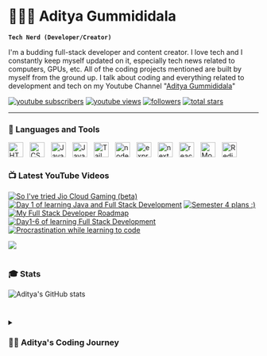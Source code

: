 # 👨🏻‍💻 Aditya Gummididala

**`Tech Nerd (Developer/Creator)`**

I'm a budding full-stack developer and content creator. I love tech and I constantly keep myself updated on it, especially tech news related to computers, GPUs, etc. All of the coding projects mentioned are built by myself from the ground up. I talk about coding and everything related to development and tech on my Youtube Channel "[Aditya Gummididala](https://www.youtube.com/channel/UCzhYMDkxp7fN8HSutUYhjTg)"

<p align="left">
      <a href="https://www.youtube.com/channel/UCzhYMDkxp7fN8HSutUYhjTg?sub_confirmation=1">
         <img alt="youtube subscribers" title="Subscribe to my YouTube channel" src="https://custom-icon-badges.demolab.com/youtube/channel/subscribers/UCzhYMDkxp7fN8HSutUYhjTg?color=%23E05D44&label=SUBSCRIBE&logo=video&logoColor=white&style=for-the-badge&labelColor=CE4630"/></a> 
      <a href="https://www.youtube.com/channel/UCzhYMDkxp7fN8HSutUYhjTg">
         <img alt="youtube views" title="YouTube views" src="https://custom-icon-badges.demolab.com/youtube/channel/views/UCzhYMDkxp7fN8HSutUYhjTg?color=%23E1AD0E&logo=eye&logoColor=white&style=for-the-badge&labelColor=C79600"/></a> 
      <a href="https://github.com/AdityaGummididala?tab=followers">
         <img alt="followers" title="Follow me on Github" src="https://custom-icon-badges.demolab.com/github/followers/AdityaGummididala?color=236ad3&labelColor=1155ba&style=for-the-badge&logo=person-add&label=Follow&logoColor=white"/></a>
      <a href="https://github.com/AdityaGummididala?tab=stars">
         <img alt="total stars" title="Total stars on GitHub" src="https://custom-icon-badges.demolab.com/github/stars/AdityaGummididala?color=55960c&style=for-the-badge&labelColor=488207&logo=star"/></a>
</p>

---

### 🧰 Languages and Tools

<img align="left" alt="HTMLT" width="30px" style="padding-right:10px;" src="https://cdn.jsdelivr.net/gh/devicons/devicon/icons/html5/html5-original.svg" />
<img align="left" alt="CSS" width="30px" style="padding-right:10px;" src="https://cdn.jsdelivr.net/gh/devicons/devicon/icons/css3/css3-original.svg" />
<img align="left" alt="JavaScript" width="30px" style="padding-right:10px;" src="https://cdn.jsdelivr.net/gh/devicons/devicon/icons/javascript/javascript-original.svg" />
<img align="left" alt="Java" width="30px" style="padding-right:10px;" src="https://cdn.jsdelivr.net/gh/devicons/devicon/icons/java/java-original.svg" />
<img align="left" alt="Tailwind CSS" width="30px" style="padding-right:10px;" src="https://cdn.jsdelivr.net/gh/devicons/devicon/icons/tailwindcss/tailwindcss-original-wordmark.svg" />
<img align="left" alt="node.js" width="30px" style="padding-right:10px;" src="https://cdn.jsdelivr.net/gh/devicons/devicon/icons/nodejs/nodejs-original.svg" />
<img align="left" alt="express.js" width="30px" style="padding-right:10px;" src="https://cdn.jsdelivr.net/gh/devicons/devicon/icons/express/express-original.svg" />
<img align="left" alt="next.js" width="30px" style="padding-right:10px;" src="https://cdn.jsdelivr.net/gh/devicons/devicon/icons/nextjs/nextjs-original-wordmark.svg" />
<img align="left" alt="react.js" width="30px" style="padding-right:10px;" src="https://cdn.jsdelivr.net/gh/devicons/devicon/icons/react/react-original.svg" />
<img align="left" alt="MongoDB" width="30px" style="padding-right:10px;" src="https://cdn.jsdelivr.net/gh/devicons/devicon/icons/mongodb/mongodb-original-wordmark.svg" />
<img align="left" alt="Redis" width="30px" style="padding-right:10px;" src="https://cdn.jsdelivr.net/gh/devicons/devicon/icons/redis/redis-original.svg" />
<br />

#

### 📺 Latest YouTube Videos

<!-- BEGIN YOUTUBE-CARDS -->
[![So I've tried Jio Cloud Gaming (beta)](https://ytcards.demolab.com/?id=8vsyCLZ1vr8&title=So+I%27ve+tried+Jio+Cloud+Gaming+%28beta%29&lang=en&timestamp=1670581009&background_color=%230d1117&title_color=%23ffffff&stats_color=%23dedede&width=250 "So I've tried Jio Cloud Gaming (beta)")](https://www.youtube.com/watch?v=8vsyCLZ1vr8)
[![Day 1 of learning Java and Full Stack Development](https://ytcards.demolab.com/?id=QGQhTfmtrPw&title=Day+1+of+learning+Java+and+Full+Stack+Development&lang=en&timestamp=1670493970&background_color=%230d1117&title_color=%23ffffff&stats_color=%23dedede&width=250 "Day 1 of learning Java and Full Stack Development")](https://www.youtube.com/watch?v=QGQhTfmtrPw)
[![Semester 4 plans :)](https://ytcards.demolab.com/?id=3V4aRUtcoQY&title=Semester+4+plans+%3A%29&lang=en&timestamp=1670239794&background_color=%230d1117&title_color=%23ffffff&stats_color=%23dedede&width=250 "Semester 4 plans :)")](https://www.youtube.com/watch?v=3V4aRUtcoQY)
[![My Full Stack Developer Roadmap](https://ytcards.demolab.com/?id=OAwcv8hSHOI&title=My+Full+Stack+Developer+Roadmap&lang=en&timestamp=1666725245&background_color=%230d1117&title_color=%23ffffff&stats_color=%23dedede&width=250 "My Full Stack Developer Roadmap")](https://www.youtube.com/watch?v=OAwcv8hSHOI)
[![Day1-6 of learning Full Stack Development](https://ytcards.demolab.com/?id=wdvDFIauw-s&title=Day1-6+of+learning+Full+Stack+Development&lang=en&timestamp=1666724734&background_color=%230d1117&title_color=%23ffffff&stats_color=%23dedede&width=250 "Day1-6 of learning Full Stack Development")](https://www.youtube.com/watch?v=wdvDFIauw-s)
[![Procrastination while learning to code](https://ytcards.demolab.com/?id=bwhCThPupmo&title=Procrastination+while+learning+to+code&lang=en&timestamp=1666288178&background_color=%230d1117&title_color=%23ffffff&stats_color=%23dedede&width=250 "Procrastination while learning to code")](https://www.youtube.com/watch?v=bwhCThPupmo)
<!-- END YOUTUBE-CARDS -->

[<img src="https://custom-icon-badges.demolab.com/badge/-Subscribe%20For%20More-red?style=for-the-badge&logo=video&logoColor=white"/>](https://www.youtube.com/channel/UCzhYMDkxp7fN8HSutUYhjTg?sub_confirmation=1)

#

### 🎓 Stats
![Aditya's GitHub stats](https://github-readme-stats.vercel.app/api?username=AdityaGummididala&show_icons=true&theme=gruvbox_light)


#

<details>
 <summary><h3>👨‍💻 Aditya's Coding Journey</h3></summary>
 It all started when I was 8 and I saw my dad doing something on his computer I asked him what he was doing something he said I'm programming that was the first time I heard the word "programming" few years down the lane I got the interest in game development so I started with c# for a few days then caught up with other works. Again I started coding after my 12th grade started with c again and then started learning c++ in college. 
   